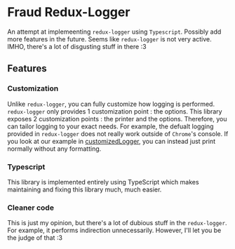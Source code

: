 # Fraud Redux-Logger

An attempt at implemeenting `redux-logger` using `Typescript`.
Possibly add more features in the future.
Seems like `redux-logger` is not very active.
IMHO, there's a lot of disgusting stuff in there :3

## Features

### Customization

Unlike `redux-logger`, you can fully customize how logging is performed.
`redux-logger` only provides 1 customization point : the options.
This library exposes 2 customization points : the printer and the options.
Therefore, you can tailor logging to your exact needs.
For example, the defualt logging provided in `redux-logger` does not really work outside of `Chrome`'s console.
If you look at our example in [customizedLogger](./tests/customizedLogger.test.js), you can instead just print normally without any formatting.

### Typescript

This library is implemented entirely using TypeScript which makes maintaining and fixing this library much, much easier.

### Cleaner code

This is just my opinion, but there's a lot of dubious stuff in the `redux-logger`.
For example, it performs indirection unnecessarily.
However, I'll let you be the judge of that :3
